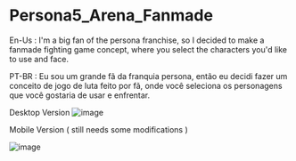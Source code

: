 # Persona5_Arena_Fanmade


En-Us : I'm a big fan of the persona franchise, so I decided to make a fanmade fighting game concept, where you select the characters you'd like to use and face.

PT-BR : 
Eu sou um grande fã da franquia persona, então eu decidi fazer um conceito de jogo de luta feito por fã, onde você seleciona os personagens que você gostaria de usar e enfrentar.

Desktop Version
![image](https://user-images.githubusercontent.com/40373628/168335710-0cca8d2d-b65e-4ed6-bf1e-22a1ab843726.png)

Mobile Version ( still needs some modifications )

![image](https://user-images.githubusercontent.com/40373628/168335194-277b2a00-a39e-40ef-99e2-4f4c922f7550.png)
